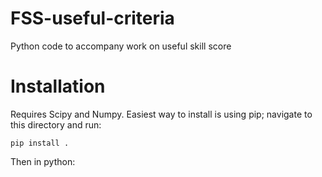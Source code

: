 # FSS-useful-criteria
Python code to accompany work on useful skill score

# Installation

Requires Scipy and Numpy. Easiest way to install is using pip; navigate to this directory and run:

`pip install .`

Then in python:

